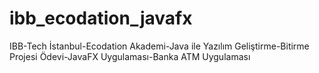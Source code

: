 # ibb_ecodation_javafx
IBB-Tech İstanbul-Ecodation Akademi-Java ile Yazılım Geliştirme-Bitirme Projesi Ödevi-JavaFX Uygulaması-Banka ATM Uygulaması
